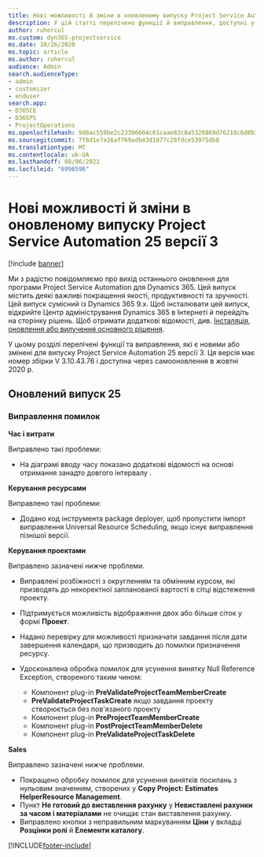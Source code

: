 ```yaml
---
title: Нові можливості й зміни в оновленому випуску Project Service Automation 25 версії 3
description: У цій статті перелічено функції й виправлення, доступні у випуску Project Service Automation 25, версії 3.
author: ruhercul
ms.custom: dyn365-projectservice
ms.date: 10/26/2020
ms.topic: article
ms.author: ruhercul
audience: Admin
search.audienceType:
- admin
- customizer
- enduser
search.app:
- D365CE
- D365PS
- ProjectOperations
ms.openlocfilehash: 9d8ac559be2c23396604c61caae83c8a5328869d76218c6d8b3b6a6a6b32c1eb
ms.sourcegitcommit: 7f8d1e7a16af769adb43d1877c28fdce53975db8
ms.translationtype: MT
ms.contentlocale: uk-UA
ms.lasthandoff: 08/06/2021
ms.locfileid: "6996596"
---
```

# <a name="whats-new-or-changed-in-project-service-automation-update-release-25-v3"></a>Нові можливості й зміни в оновленому випуску Project Service Automation 25 версії 3

[!include [banner](../includes/psa-now-project-operations.md)]

Ми з радістю повідомляємо про вихід останнього оновлення для програми Project Service Automation для Dynamics 365. Цей випуск містить деякі важливі покращення якості, продуктивності та зручності. Цей випуск сумісний із Dynamics 365 9.x. Щоб інсталювати цей випуск, відкрийте Центр адміністрування Dynamics 365 в Інтернеті й перейдіть на сторінку рішень. Щоб отримати додаткові відомості, див. [Інсталяція, оновлення або вилучення основного рішення](/power-platform/admin/install-remove-preferred-solution).

У цьому розділі перелічені функції та виправлення, які є новими або змінені для випуску Project Service Automation 25 версії 3. Ця версія має номер збірки V 3.10.43.76 і доступна через самооновлення в жовтні 2020 р.

## <a name="update-release-25"></a>Оновлений випуск 25

### <a name="bug-fixes"></a>Виправлення помилок

**Час і витрати**

Виправлено такі проблеми:

- На діаграмі вводу часу показано додаткові відомості на основі отримання занадто довгого інтервалу .

**Керування ресурсами**

Виправлено такі проблеми:

- Додано код інструмента package deployer, щоб пропустити імпорт виправлення Universal Resource Scheduling, якщо існує виправлення пізнішої версії.

**Керування проектами**

Виправлено зазначені нижче проблеми.

- Виправлені розбіжності з округленням та обмінним курсом, які призводять до некоректної запланованої вартості в сітці відстеження проекту.
- Підтримується можливість відображення двох або більше сіток у формі **Проект**.
- Надано перевірку для можливості призначати завдання після дати завершення календаря, що призводить до помилки призначення ресурсу.
- Удосконалена обробка помилок для усунення винятку Null Reference Exception, створеного таким чином:

    - Компонент plug-in **PreValidateProjectTeamMemberCreate**
    - **PreValidateProjectTaskCreate** якщо завдання проекту створюється без пов'язаного проекту
    - Компонент plug-in **PreProjectTeamMemberCreate**
    - Компонент plug-in **PostProjectTeamMemberDelete**
    - Компонент plug-in **PreValidateProjectTaskDelete**

**Sales**

Виправлено зазначені нижче проблеми.

- Покращено обробку помилок для усунення винятків посилань з нульовим значенням, створених у **Copy Project: Estimates HelperResource Management**.
- Пункт **Не готовий до виставлення рахунку** у **Невиставлені рахунки за часом і матеріалами** не очищає стан виставлення рахунку.
- Виправлено кнопки з неправильним маркуванням **Ціни** у вкладці **Розцінки ролі** й **Елементи каталогу**.


[!INCLUDE[footer-include](../includes/footer-banner.md)]
